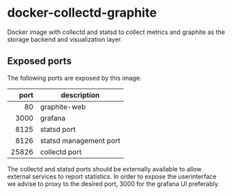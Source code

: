 # docker-collectd-graphite
Docker image with collectd and statsd to collect metrics and graphite as the storage backend and visualization layer.

## Exposed ports

The following ports are exposed by this image:

| port  | description            |
| -----:| ---------------------- |
| 80    | graphite-web           |
| 3000  | grafana                |
| 8125  | statsd port            |
| 8126  | statsd management port |
| 25826 | collectd port          |

The collectd and statsd ports should be externally available to allow external services to report statistics.
In order to expose the userinterface we advise to proxy to the desired port, 3000 for the grafana UI preferably.
